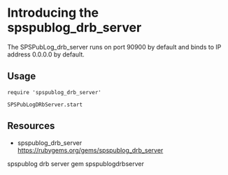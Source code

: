 # Introducing the spspublog_drb_server

The SPSPubLog_drb_server runs on port 90900 by default and binds to IP address 0.0.0.0 by default.

## Usage

    require 'spspublog_drb_server'

    SPSPubLogDRbServer.start

## Resources

* spspublog_drb_server https://rubygems.org/gems/spspublog_drb_server

spspublog drb server gem spspublogdrbserver
